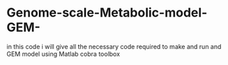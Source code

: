 # Genome-scale-Metabolic-model-GEM-
in this code i will give all the necessary code required to make and run and GEM model using Matlab cobra toolbox
